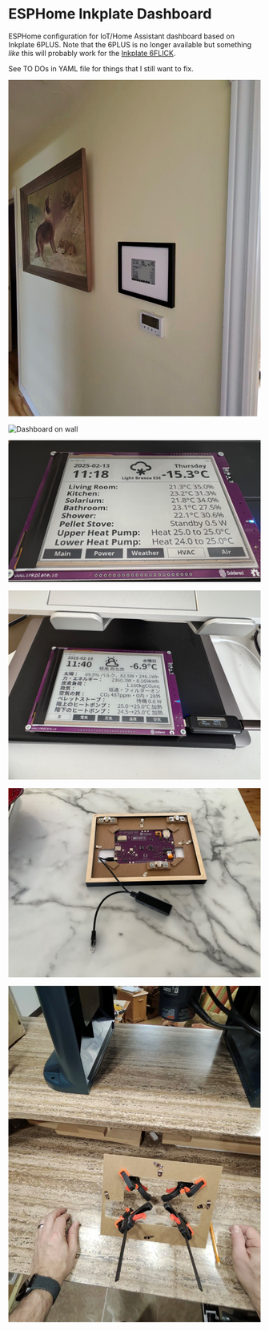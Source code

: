 # ESPHome Inkplate Dashboard
ESPHome configuration for IoT/Home Assistant dashboard based on Inkplate 6PLUS.
Note that the 6PLUS is no longer available but something *like* this will probably work for the [Inkplate 6FLICK](https://soldered.com/product/inkplate-6flick/).

See TO DOs in YAML file for things that I still want to fix. 

![Dashboard on wall](IMAGES/inkplate-1-wall-far.jpg)

![Dashboard on wall](IMAGES/inkplate-1-wall-near.jpg)

![Dashboard on wall](IMAGES/inkplate-1-en.jpg)

![Dashboard on wall](IMAGES/inkplate-1-jp.jpg)

![Dashboard on wall](IMAGES/inkplate-1-back.jpg)

![Dashboard on wall](IMAGES/inkplate-1-clamp.jpg)
